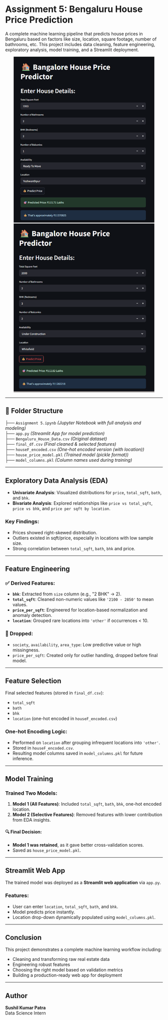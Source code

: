 
# Assignment 5: Bengaluru House Price Prediction 

A complete machine learning pipeline that predicts house prices in Bengaluru based on factors like size, location, square footage, number of bathrooms, etc. This project includes data cleaning, feature engineering, exploratory analysis, model training, and a Streamlit deployment.
<div align="center">
  <img src="assets/img (1).png" alt="App Demo" width="450"/>
  <img src="assets/img (2).png" alt="App Demo" width="450"/>
</div>

---
## 📂 Folder Structure

├── `Assignment 5.ipynb` *(Jupyter Notebook with full analysis and modeling)*<br>
├── `app.py` *(Streamlit App for model prediction)*<br>
├── `Bengaluru_House_Data.csv` *(Original dataset)*<br>
├── `final_df.csv` *(Final cleaned & selected features)*<br>
├── `houseF_encoded.csv` *(One-hot encoded version (with location))*<br>
├── `house_price_model.pkl` *(Trained model (pickle format))*<br>
├── `model_columns.pkl` *(Column names used during training)*<br>

---

## Exploratory Data Analysis (EDA)

- **Univariate Analysis**: Visualized distributions for `price`, `total_sqft`, `bath`, and `bhk`.
- **Bivariate Analysis**: Explored relationships like `price vs total_sqft`, `price vs bhk`, and `price per sqft by location`.

### Key Findings:
- Prices showed right-skewed distribution.
- Outliers existed in sqft/price, especially in locations with low sample size.
- Strong correlation between `total_sqft`, `bath`, `bhk` and price.

---

## Feature Engineering

### ✅ Derived Features:
- **`bhk`**: Extracted from `size` column (e.g., "2 BHK" → 2).
- **`total_sqft`**: Cleaned non-numeric values like `'2100 - 2850'` to mean values.
- **`price_per_sqft`**: Engineered for location-based normalization and anomaly detection.
- **`location`**: Grouped rare locations into `'other'` if occurrences < 10.

### 🚫 Dropped:
- `society`, `availability`, `area_type`: Low predictive value or high missingness.
- `price_per_sqft`: Created only for outlier handling, dropped before final model.

---

## Feature Selection

Final selected features (stored in `final_df.csv`):
- `total_sqft`
- `bath`
- `bhk`
- `location` (one-hot encoded in `houseF_encoded.csv`)

### One-hot Encoding Logic:
- Performed on `location` after grouping infrequent locations into `'other'`.
- Stored in `houseF_encoded.csv`.
- Resulting model columns saved in `model_columns.pkl` for future inference.

---

## Model Training

### Trained Two Models:
1. **Model 1 (All Features)**: Included `total_sqft`, `bath`, `bhk`, one-hot encoded location.
2. **Model 2 (Selective Features)**: Removed features with lower contribution from EDA insights.

#### 🔍 Final Decision:
- **Model 1 was retained**, as it gave better cross-validation scores.
- Saved as `house_price_model.pkl`.

---

## Streamlit Web App

The trained model was deployed as a **Streamlit web application** via `app.py`.

### Features:
- User can enter `location`, `total_sqft`, `bath`, and `bhk`.
- Model predicts price instantly.
- Location drop-down dynamically populated using `model_columns.pkl`.

---

## Conclusion

This project demonstrates a complete machine learning workflow including:

- Cleaning and transforming raw real estate data
- Engineering robust features
- Choosing the right model based on validation metrics
- Building a production-ready web app for deployment

---

## Author

**Sushil Kumar Patra**  
Data Science Intern
